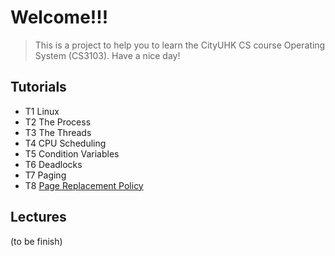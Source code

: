 # Welcome!!!
> This is a project to help you to learn the CityUHK CS course Operating System (CS3103). Have a nice day!
## Tutorials
- T1 Linux
- T2 The Process
- T3 The Threads
- T4 CPU Scheduling
- T5 Condition Variables
- T6 Deadlocks
- T7 Paging
- T8 [Page Replacement Policy](https://github.com/Cuber-Feng/CityU-CS3103/blob/main/CS3103-T8-Page%20Replacement%20Policy.md)

## Lectures
(to be finish)
